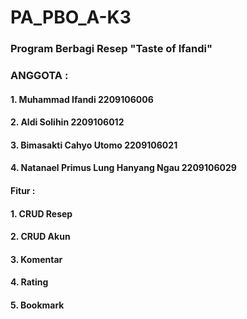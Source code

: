 # PA_PBO_A-K3

### Program Berbagi Resep "Taste of Ifandi"

### ANGGOTA :
#### 1. Muhammad Ifandi 2209106006
#### 2. Aldi Solihin 2209106012
#### 3. Bimasakti Cahyo Utomo 2209106021
#### 4. Natanael Primus Lung Hanyang Ngau 2209106029

#### Fitur :
#### 1. CRUD Resep
#### 2. CRUD Akun
#### 3. Komentar
#### 4. Rating
#### 5. Bookmark

